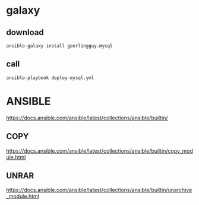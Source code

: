 #  galaxy

##  download
```
ansible-galaxy install geerlingguy.mysql
```



##  call
```
ansible-playbook deploy-mysql.yml

```



#  ANSIBLE


https://docs.ansible.com/ansible/latest/collections/ansible/builtin/ 
 
##   COPY
https://docs.ansible.com/ansible/latest/collections/ansible/builtin/copy_module.html

##  UNRAR
https://docs.ansible.com/ansible/latest/collections/ansible/builtin/unarchive_module.html
